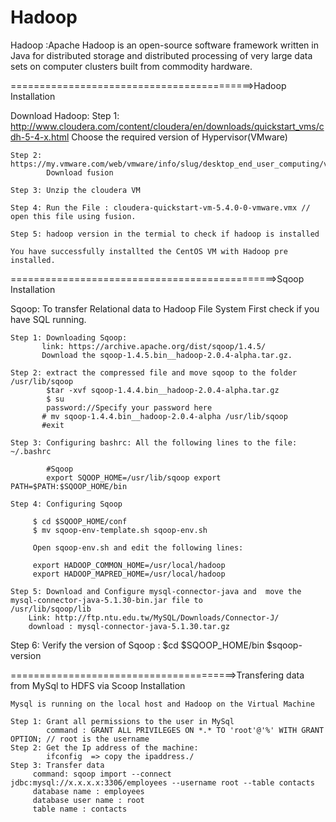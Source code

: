 # Hadoop

Hadoop :Apache Hadoop is an open-source software framework written in Java for distributed storage and distributed                      processing of very large data sets on computer clusters built from commodity hardware.  


==========================================>Hadoop Installation


Download Hadoop: 
    Step 1: http://www.cloudera.com/content/cloudera/en/downloads/quickstart_vms/cdh-5-4-x.html
            Choose the required version of Hypervisor(VMware)
    
    Step 2: https://my.vmware.com/web/vmware/info/slug/desktop_end_user_computing/vmware_fusion/7_0
            Download fusion 
    
    Step 3: Unzip the cloudera VM 
    
    Step 4: Run the File : cloudera-quickstart-vm-5.4.0-0-vmware.vmx // open this file using fusion.
    
    Step 5: hadoop version in the termial to check if hadoop is installed 
    
    You have successfully installted the CentOS VM with Hadoop pre installed.
    
    
    
==============================================>Sqoop Installation

Sqoop: To transfer Relational data to Hadoop File System
        First check if you have SQL running.
        
    Step 1: Downloading Sqoop:
           link: https://archive.apache.org/dist/sqoop/1.4.5/
           Download the sqoop-1.4.5.bin__hadoop-2.0.4-alpha.tar.gz.
     
    Step 2: extract the compressed file and move sqoop to the folder /usr/lib/sqoop
            $tar -xvf sqoop-1.4.4.bin__hadoop-2.0.4-alpha.tar.gz
            $ su
            password://Specify your password here
           # mv sqoop-1.4.4.bin__hadoop-2.0.4-alpha /usr/lib/sqoop
           #exit 
    
    Step 3: Configuring bashrc: All the following lines to the file: ~/.bashrc 
           
            #Sqoop
            export SQOOP_HOME=/usr/lib/sqoop export PATH=$PATH:$SQOOP_HOME/bin
   
    Step 4: Configuring Sqoop
         
         $ cd $SQOOP_HOME/conf
         $ mv sqoop-env-template.sh sqoop-env.sh
         
         Open sqoop-env.sh and edit the following lines:
         
         export HADOOP_COMMON_HOME=/usr/local/hadoop 
         export HADOOP_MAPRED_HOME=/usr/local/hadoop
         
    Step 5: Download and Configure mysql-connector-java and  move the mysql-connector-java-5.1.30-bin.jar file to              /usr/lib/sqoop/lib
        Link: http://ftp.ntu.edu.tw/MySQL/Downloads/Connector-J/ 
        download : mysql-connector-java-5.1.30.tar.gz
   
   Step 6: Verify the version of Sqoop :
        $cd $SQOOP_HOME/bin
        $sqoop-version

=======================================>Transfering data from MySql to HDFS via Scoop Installation
    
    Mysql is running on the local host and Hadoop on the Virtual Machine
    
    Step 1: Grant all permissions to the user in MySql
            command : GRANT ALL PRIVILEGES ON *.* TO 'root'@'%' WITH GRANT OPTION; // root is the username
    Step 2: Get the Ip address of the machine: 
            ifconfig  => copy the ipaddress./
    Step 3: Transfer data
         command: sqoop import --connect jdbc:mysql://x.x.x.x:3306/employees --username root --table contacts 
         database name : employees
         database user name : root
         table name : contacts
         
         


  

